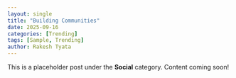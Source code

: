 ```yaml
---
layout: single
title: "Building Communities"
date: 2025-09-16
categories: [Trending]
tags: [Sample, Trending]
author: Rakesh Tyata
---
```


This is a placeholder post under the **Social** category. Content coming soon!
